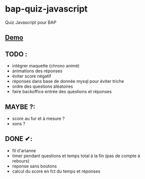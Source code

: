 # bap-quiz-javascript
Quiz Javascript pour BAP

## [Demo](https://rawgit.com/CarlGENNETAIS/bap-quiz-javascript/master/index.html)

## TODO :
* intégrer maquette (chrono animé)
* animations des réponses
* éviter score négatif
* réponses dans base de donnée mysql pour éviter triche
* ordre des questions aléatoires
* faire backoffice entrée des questions et réponses

## MAYBE ?:
* score au fur et à mesure ?
* sons ?

## DONE ✔:

* fil d'arianne
* timer pendant questions et temps total à la fin (pas de compte à rebours)
* reponse sans boutons
* calcul du score en fct du temps et réponses
